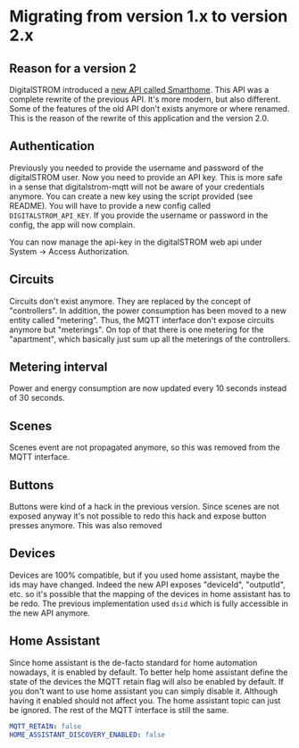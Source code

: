 # Migrating from version 1.x to version 2.x

## Reason for a version 2

DigitalSTROM introduced a [new API called Smarthome](https://developer.digitalstrom.org/api/#auth). This API was a
complete rewrite of the previous API. It's more modern, but also different. Some of the features of the old API
don't exists anymore or where renamed. This is the reason of the rewrite of this application and the version 2.0.

## Authentication

Previously you needed to provide the username and password of the digitalSTROM user. Now you need to provide an API key.
This is more safe in a sense that digitalstrom-mqtt will not be aware of your credentials anymore. You can create
a new key using the script provided (see README). You will have to provide a new config called `DIGITALSTROM_API_KEY`.
If you provide the username or password in the config, the app will now complain.

You can now manage the api-key in the digitalSTROM web api under System -> Access Authorization.

## Circuits

Circuits don't exist anymore. They are replaced by the concept of "controllers". In addition, the power consumption
has been moved to a new entity called "metering". Thus, the MQTT interface don't expose circuits anymore but
"meterings". On top of that there is one metering for the "apartment", which basically just sum up all the meterings of
the controllers.

## Metering interval

Power and energy consumption are now updated every 10 seconds instead of 30 seconds.

## Scenes

Scenes event are not propagated anymore, so this was removed from the MQTT interface.

## Buttons

Buttons were kind of a hack in the previous version. Since scenes are not exposed anyway it's not possible to redo this
hack and expose button presses anymore. This was also removed

## Devices

Devices are 100% compatible, but if you used home assistant, maybe the ids may have changed. Indeed the new API exposes
"deviceId", "outputId", etc. so it's possible that the mapping of the devices in home assistant has to be redo. The
previous implementation used `dsid` which is fully accessible in the new API anymore.

## Home Assistant

Since home assistant is the de-facto standard for home automation nowadays, it is enabled by default. To better
help home assistant define the state of the devices the MQTT retain flag will also be enabled by default. If you don't
want to use home assistant you can simply disable it. Although having it enabled should not affect you. The
home assistant topic can just be ignored. The rest of the MQTT interface is still the same.

```yaml
MQTT_RETAIN: false
HOME_ASSISTANT_DISCOVERY_ENABLED: false
```
